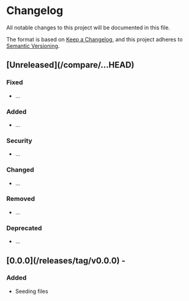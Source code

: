 # Changelog

<!--
------------------------------------------------------------------------------------------------------------------------------------
___ HEADER   ___________________________________________________________________
------------------------------------------------------------------------------------------------------------------------------------
-->

All notable changes to this project will be documented in this file.

The format is based on [Keep a Changelog](https://keepachangelog.com/en/1.0.0/),
and this project adheres to [Semantic Versioning](https://semver.org/spec/v2.0.0.htmlspec/v2.0.0.html).

<!--
------------------------------------------------------------------------------------------------------------------------------------
___ TEMPLATE   _________________________________________________________________
----------------------------------------------------------------------------------------------------------------------------------->
<!--

## [Unreleased](<repo-url>/compare/...HEAD)
## [<vers>](<repo-url>/releases/tag/<the-tag>) - <yyy-mm-dd>
## [<vers>](<repo-url>/compare/<to-that>...<this>) - <yyy-mm-dd>

### Added

- ...

### Changed

- ...

### Deprecated

- ...

### Removed

- ...

### Fixed

- ...

### Security

- ...

<!-- -  -  -  -  -  -  -  -  -  -  -  -  -  -  -  -  -  -  -  -  -  -  -  -  -  -  -  -  -  -  -  -  -  -  -  -  -  -  -  -  -  -  -  -  -  -  --->

<!--
------------------------------------------------------------------------------------------------------------------------------------
___ CHANGELOG   _______________________________________________________________
------------------------------------------------------------------------------------------------------------------------------------
-->

## [Unreleased](<repo-url>/compare/...HEAD)

### Fixed

- ...

### Added

- ...

### Security

- ...

### Changed

- ...

### Removed

- ...

### Deprecated

- ...

<!-- -  -  -  -  -  -  -  -  -  -  -  -  -  -  -  -  -  -  -  -  -  -  -  -  -  -  -  -  -  -  -  -  -  -  -  -  -  -  -  -  -  -  -  -  -  -  --->

## [0.0.0](<repo-url>/releases/tag/v0.0.0) - <yyy-mm-dd>

### Added

- Seeding files
